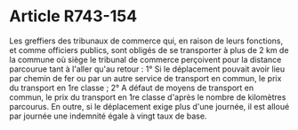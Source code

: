 # Article R743-154

Les greffiers des tribunaux de commerce qui, en raison de leurs fonctions, et comme officiers publics, sont obligés de se transporter à plus de 2 km de la commune où siège le tribunal de commerce perçoivent pour la distance parcourue tant à l'aller qu'au retour :   1° Si le déplacement pouvait avoir lieu par chemin de fer ou par un autre service de transport en commun, le prix du transport en 1re classe ;   2° A défaut de moyens de transport en commun, le prix du transport en 1re classe d'après le nombre de kilomètres parcourus.   En outre, si le déplacement exige plus d'une journée, il est alloué par journée une indemnité égale à vingt taux de base.